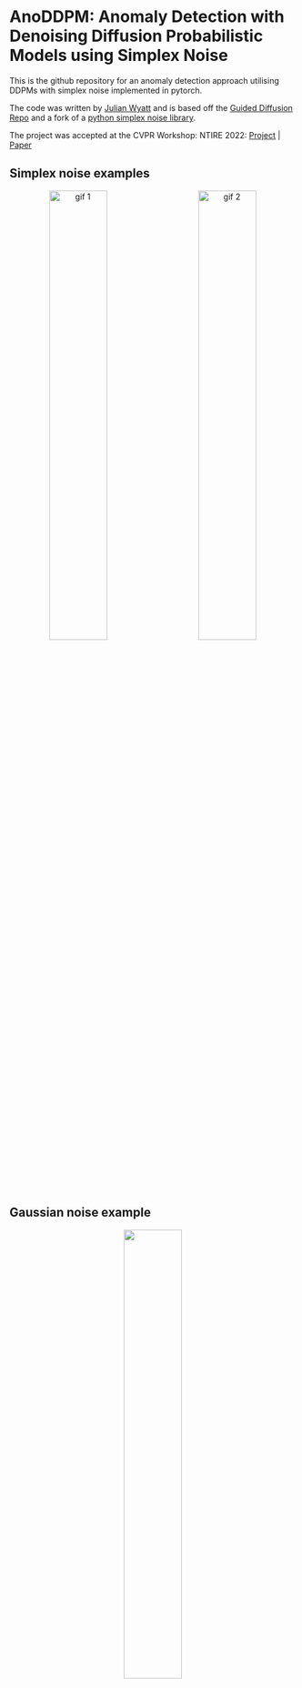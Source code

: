 # AnoDDPM: Anomaly Detection with Denoising Diffusion Probabilistic Models using Simplex Noise

This is the github repository for an anomaly detection approach utilising DDPMs with simplex noise implemented in pytorch.

The code was written by [Julian Wyatt](https://github.com/Julian-Wyatt) and is based off the [Guided Diffusion Repo](https://github.com/openai/guided-diffusion) and a fork of a [python simplex noise library](https://github.com/lmas/opensimplex).

The project was accepted at the CVPR Workshop: NTIRE 2022: [Project](https://julianwyatt.co.uk/anoddpm) | [Paper](https://openaccess.thecvf.com/content/CVPR2022W/NTIRE/html/Wyatt_AnoDDPM_Anomaly_Detection_With_Denoising_Diffusion_Probabilistic_Models_Using_Simplex_CVPRW_2022_paper.html)


## Simplex noise examples

<p align="center">
  <img alt="gif 1" src="https://github.com/Julian-Wyatt/JulianWyatt.github.io/blob/db50a67bec8aece87e185260572ece35d74b74df/assets/img/portfolio/anoddpm2-compressed.gif" width="45%">
&nbsp; &nbsp; &nbsp; &nbsp;
  <img alt="gif 2" src="https://github.com/Julian-Wyatt/JulianWyatt.github.io/blob/db50a67bec8aece87e185260572ece35d74b74df/assets/img/portfolio/anoddpm3-compressed.gif" width="45%">
</p>


## Gaussian noise example
<p align="center">
  <img src='https://github.com/Julian-Wyatt/JulianWyatt.github.io/blob/db50a67bec8aece87e185260572ece35d74b74df/assets/img/portfolio/anoddpmGauss.gif' width=45%>
</p>

## Citation:

If you use this code for your research, please cite:<br>
AnoDDPM: Anomaly Detection With Denoising Diffusion Probabilistic Models Using Simplex Noise<br>
[Julian Wyatt](https://github.com/Julian-Wyatt), [Adam Leach](https://github.com/qazwsxal), [Sebastian M. Schmon](https://scholar.google.com/citations?user=hs2WrYYAAAAJ&hl=en&oi=ao), [Chris G. Willcocks](https://github.com/cwkx); Proceedings of the IEEE/CVF Conference on Computer Vision and Pattern Recognition (CVPR) Workshops, 2022

```
@InProceedings{Wyatt_2022_CVPR,
    author    = {Wyatt, Julian and Leach, Adam and Schmon, Sebastian M. and Willcocks, Chris G.},
    title     = {AnoDDPM: Anomaly Detection With Denoising Diffusion Probabilistic Models Using Simplex Noise},
    booktitle = {Proceedings of the IEEE/CVF Conference on Computer Vision and Pattern Recognition (CVPR) Workshops},
    month     = {June},
    year      = {2022},
    pages     = {650-656}
}
```

